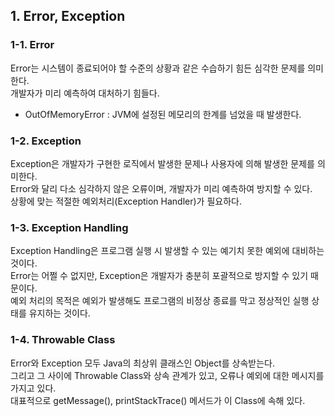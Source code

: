 ## 1. Error, Exception

### 1-1. Error

Error는 시스템이 종료되어야 할 수준의 상황과 같은 수습하기 힘든 심각한 문제를 의미한다.  
개발자가 미리 예측하여 대처하기 힘들다.

- OutOfMemoryError : JVM에 설정된 메모리의 한계를 넘었을 때 발생한다.

### 1-2. Exception

Exception은 개발자가 구현한 로직에서 발생한 문제나 사용자에 의해 발생한 문제를 의미한다.  
Error와 달리 다소 심각하지 않은 오류이며, 개발자가 미리 예측하여 방지할 수 있다.  
상황에 맞는 적절한 예외처리(Exception Handler)가 필요하다.

### 1-3. Exception Handling

Exception Handling은 프로그램 실행 시 발생할 수 있는 예기치 못한 예외에 대비하는 것이다.  
Error는 어쩔 수 없지만, Exception은 개발자가 충분히 포괄적으로 방지할 수 있기 때문이다.  
예외 처리의 목적은 예외가 발생해도 프로그램의 비정상 종료를 막고 정상적인 실행 상태를 유지하는 것이다.

### 1-4. Throwable Class

Error와 Exception 모두 Java의 최상위 클래스인 Object를 상속받는다.  
그리고 그 사이에 Throwable Class와 상속 관계가 있고, 오류나 예외에 대한 메시지를 가지고 있다.  
대표적으로 getMessage(), printStackTrace() 메서드가 이 Class에 속해 있다.